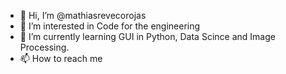 - 👋 Hi, I’m @mathiasrevecorojas
- 👀 I’m interested in Code for the engineering 
- 🌱 I’m currently learning GUI in Python, Data Scince and Image Processing.
- 📫 How to reach me

<!---
mathiasrevecorojas/mathiasrevecorojas is a ✨ special ✨ repository because its `README.md` (this file) appears on your GitHub profile.
You can click the Preview link to take a look at your changes.
--->
